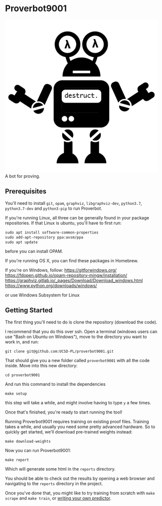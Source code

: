 # Proverbot9001
![Proverbot logo](proverbotlogo-01.png)
A bot for proving.

## Prerequisites

You'll need to install `git`, `opam`, `graphviz`, `libgraphviz-dev`,
`python3.7`, `python3.7-dev` and `python3-pip` to run Proverbot.

If you're running Linux, all three can be generally found in your package repositories.
If that Linux is ubuntu, you'll have to first run:
```
sudo apt install software-common-properties
sudo add-apt-repository ppa:avsm/ppa
sudo apt update
```
before you can install OPAM.

If you're running OS X, you can find these packages in Homebrew.

If you're on Windows, follow:
https://gitforwindows.org/
https://fdopen.github.io/opam-repository-mingw/installation/
https://graphviz.gitlab.io/_pages/Download/Download_windows.html
https://www.python.org/downloads/windows/

or use Windows Subsystem for Linux

## Getting Started

The first thing you'll need to do is clone the repository (download the code).

I recommend that you do this over ssh. Open a terminal (windows users
can use "Bash on Ubuntu on Windows"), move to the directory you want
to work in, and run:

```
git clone git@github.com:UCSD-PL/proverbot9001.git
```

That should give you a new folder called `proverbot9001` with all the
code inside. Move into this new directory:

```
cd proverbot9001
```

And run this command to install the dependencies

```
make setup
```

this step will take a while, and might involve having to type `y` a
few times.

Once that's finished, you're ready to start running the tool!

Running Proverbot9001 requires training on existing proof
files. Training takes a while, and usually you need some pretty
advanced hardware. So to quickly get started, we'll download
pre-trained weights instead:

```
make download-weights
```

Now you can run Proverbot9001:

```
make report
```

Which will generate some html in the `reports` directory.

You should be able to check out the results by opening a web browser
and navigating to the `reports` directory in the project.

Once you've done that, you might like to try training from scratch
with `make scrape` and `make train`, or [writing your own
predictor](predictor.md).
